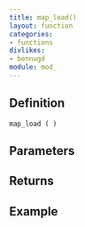 ```yaml
---
title: map_load()
layout: function
categories:
- functions
divlikes:
- bennugd
module: mod_
---
```


## Definition

    map_load ( )

## Parameters

## Returns

## Example
